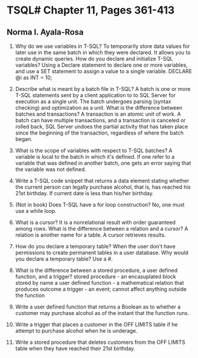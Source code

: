 # TSQL# Chapter 11, Pages 361-413

## Norma I. Ayala-Rosa

1. Why do we use variables in T-SQL? To temporarily store data values for later use in the same batch in which they were declared.  It allows you to create dynamic queries.
How do you declare and initialize T-SQL variables? Using a Declare statement to declare one or more variables, and use
a SET statement to assign a value to a single variable.
 DECLARE @i as INT = 10;

2. Describe what is meant by a batch file in T-SQL? A batch is one or more T-SQL statements sent by a client application to to SQL Server for execution as a single unit.  The batch undergoes parsing (syntax checking) and optimization as a unit.
What is the difference between batches and transactions? A transaction is an atomic unit of work.  A batch can have multiple transactions, and a transaction is canceled or rolled back, SQL Server undoes the partial activity that has taken place since the beginning of the transaction, regardless of where the batch began.

3. What is the scope of variables with respect to T-SQL batches? A variable is local to the batch in which it's defined.  If one refer to a variable that was defined in another batch, one gets an error saying that the variable was not defined.  

4. Write a T-SQL code snippet that returns a data element stating whether the current person can legally purchase alcohol, that is, has reached his 21st birthday.
If current date is less than his/her birthday.

5. (Not in book) Does T-SQL have a for loop construction? No, one must use a while loop.

6. What is a cursor? It is a nonrelational result with order guaranteed among rows.
What is the difference between a relation and a cursor? A relation is another name for a table.  A cursor retrieves results.

7. How do you declare a temporary table? When the user don't have permissions to create permanent tables in a user database.
Why would you declare a temporary table? Use a #.

8. What is the difference between a stored procedure, a user defined function, and a trigger?
stored procedure - an encasuplated block stored by name
a user defined function - a mathematical relation that produces outcome
a trigger - an event; cannot affect anything outside the function

9. Write a user defined function that returns a Boolean as to whether a customer may purchase alcohol as of the instant that the function runs.


10. Write a trigger that places a customer in the OFF LIMITS table if he attempt to purchase alcohol
when he is underage.

11. Write a stored procedure that deletes customers from the OFF LIMITS table when they have reached
their 21st birthday.
